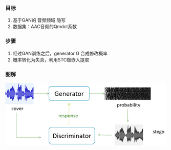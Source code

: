 


### 目标
1. 基于GAN的 音频频域 隐写
2. 数据集：AAC音频的Qmdct系数


### 步骤
1. 经过GAN训练之后，generator G 合成修改概率
2. 概率转化为失真，利用STC做嵌入提取

### 图解

![Fig](https://github.com/LeeeLiu/STC_steg_GAN/blob/master/architecture.png)